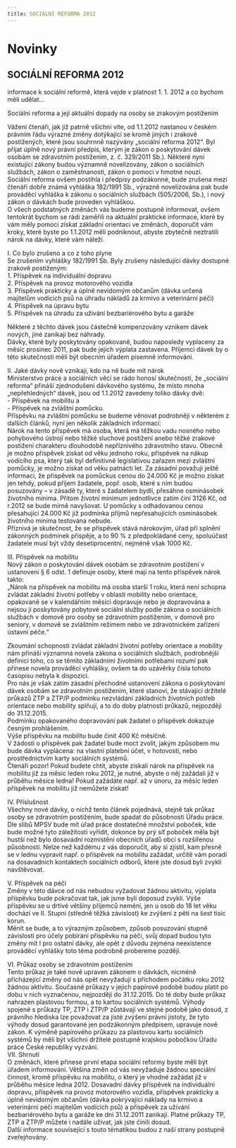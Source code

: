 ```yaml
---
title: SOCIÁLNÍ REFORMA 2012
---
```

# Novinky

## SOCIÁLNÍ REFORMA 2012

informace k sociální reformě, která vejde v platnost 1. 1. 2012 a co bychom měli udělat...  
  
Sociální reforma a její aktuální dopady na osoby se zrakovým postižením  
  
Vážení čtenáři, jak již patrně všichni víte, od 1.1.2012 nastanou v českém právním řádu výrazné změny dotýkající se kromě jiných i zrakově postižených, které jsou souhrnně nazývány „sociální reforma 2012“. Byl přijat úplně nový právní předpis, kterým je zákon o poskytování dávek osobám se zdravotním postižením, z. č. 329/2011 Sb.). Některé nyní existující zákony budou významně novelizovány, zákon o sociálních službách, zákon o zaměstnanosti, zákon o pomoci v hmotné nouzi.  
Sociální reforma ovšem postihla i předpisy podzákonné, bude zrušena mezi čtenáři dobře známá vyhláška 182/1991 Sb., výrazně novelizována pak bude prováděcí vyhláška k zákonu o sociálních službách (505/2006, Sb.), i nový zákon o dávkách bude proveden vyhláškou.  
O všech podstatných změnách vás budeme postupně informovat, ovšem tentokrát bychom se rádi zaměřili na aktuální praktické informace, které by vám měly pomoci získat základní orientaci ve změnách, doporučit vám kroky, které byste po 1.1.2012 měli podniknout, abyste zbytečně neztratili nárok na dávky, které vám náleží.  
  
I. Co bylo zrušeno a co z toho plyne  
Se zrušením vyhlášky 182/1991 Sb. Byly zrušeny následující dávky dostupné zrakově postiženým:  
1\. Příspěvek na individuální dopravu  
2\. Příspěvek na provoz motorového vozidla  
3\. Příspěvek prakticky a úplně nevidomým občanům (dávka určená majitelům vodících psů na úhradu nákladů za krmivo a veterinární péči)  
4\. Příspěvek na úpravu bytu  
5\. Příspěvek na úhradu za užívání bezbariérového bytu a garáže  
  
Některé z těchto dávek jsou částečně kompenzovány vznikem dávek nových, jiné zanikají bez náhrady.  
Dávky, které byly poskytovány opakovaně, budou naposledy vyplaceny za měsíc prosinec 2011, pak bude jejich výplata zastavena. Příjemci dávek by o této skutečnosti měli být obecním úřadem písemně informováni.  
  
II. Jaké dávky nově vznikají, kdo na ně bude mít nárok  
Ministerstvo práce a sociálních věcí se rádo honosí skutečností, že „sociální reforma“ přináší zjednodušení dávkového systému, že místo mnoha „nepřehledných“ dávek, jsou od 1.1.2012 zavedeny toliko dávky dvě:  
\- Příspěvek na mobilitu a  
\- Příspěvek na zvláštní pomůcku.  
Příspěvku na zvláštní pomůcku se budeme věnovat podrobněji v některém z dalších článků, nyní jen několik základních informací:  
Nárok na tento příspěvek má osoba, která má těžkou vadu nosného nebo pohybového ústrojí nebo těžké sluchové postižení anebo těžké zrakové postižení charakteru dlouhodobě nepříznivého zdravotního stavu. Obecně je možno příspěvek získat od věku jednoho roku, příspěvek na nákup vodícího psa, který tak byl definitivně legislativou zařazen mezi zvláštní pomůcky, je možno získat od věku patnácti let. Za zásadní považuji ještě informaci, že příspěvek na pomůckus cenou do 24.000 Kč je možno získat jen tehdy, pokud příjem žadatele, popř. osob, které s ním budou posuzovány – v zásadě ty, které s žadatelem bydlí, přesáhne osminásobek životního minima. Přitom životní minimum jednotlivce zatím činí 3126 Kč, od r.2012 se bude mírně navyšovat. U pomůcky s odhadovanou cenou přesahující 24.000 Kč již podmínka příjmů nepřesahujících osminásobek životního minima testována nebude.  
Příznivá je skutečnost, že se příspěvek stává nárokovým, úřad při splnění zákonných podmínek přispěje, a to 90 % z předpokládané ceny, spoluúčast žadatele musí být vždy desetiprocentní, nejméně však 1000 Kč.  
  
III. Příspěvek na mobilitu  
Nový zákon o poskytování dávek osobám se zdravotním postižení v ustanovení § 6 odst. 1 definuje osoby, které mají na tento příspěvek nárok takto:  
„Nárok na příspěvek na mobilitu má osoba starší 1 roku, která není schopna zvládat základní životní potřeby v oblasti mobility nebo orientace, opakovaně se v kalendářním měsíci dopravuje nebo je dopravována a nejsou jí poskytovány pobytové sociální služby podle zákona o sociálních službách v domově pro osoby se zdravotním postižením, v domově pro seniory, v domově se zvláštním režimem nebo ve zdravotnickém zařízení ústavní péče.“  
  
Zkoumání schopnosti zvládat základní životní potřeby orientace a mobility nám přináší významná novela zákona o sociálních službách, podrobnější definici toho, co se těmito základními životními potřebami rozumí pak přinese novela prováděcí vyhlášky, ovšem ta do uzávěrky čísla tohoto časopisu nebyla k dispozici.  
Pro nás je však zatím zásadní přechodné ustanovení zákona o poskytování dávek osobám se zdravotním postižením, které stanoví, že stávající držitelé průkazů ZTP a ZTP/P podmínku nezvládání základních životních potřeb orientace nebo mobility splňují, a to do doby platnosti průkazů, nejpozději do 31.12.2015.  
Podmínku opakovaného dopravování pak žadatel o příspěvek dokazuje česným prohlášením.  
Výše příspěvku na mobilitu bude činit 400 Kč měsíčně.  
V žádosti o příspěvek pak žadatel bude moct zvolit, jakým způsobem mu bude dávka vyplácena: na vlastní platební účet, v hotovosti, nebo prostřednictvím karty sociálních systémů.  
Čtenáři pozor! Pokud budete chtít, abyste získali nárok na příspěvek na mobilitu již za měsíc leden roku 2012, je nutné, abyste o něj zažádali již v průběhu měsíce ledna! Pokud zažádáte např. až v únoru, za měsíc leden příspěvek na mobilitu již nemůžete získat!  
  
IV. Příslušnost  
Všechny nové dávky, o nichž tento článek pojednává, stejně tak průkaz osoby se zdravotním postižením, bude spadat do působnosti Úřadu práce. Dle slibů MPSV bude mít úřad práce dostatečné množství poboček, kde bude možné tyto záležitosti vyřídit, dokonce by prý síť poboček měla být hustší než bylo dosavadní rozmístění obecních úřadů obcí s rozšířenou působností. Nelze než každému z vás doporučit, aby si zjistil, kam přesně se v lednu vypravit např. o příspěvek na mobilitu zažádat, určitě vám poradí na dosavadních kontaktech sociálních odborů, které jste dosud byli zvyklí navštěvovat.  
  
V. Příspěvek na péči  
Změny v této dávce od nás nebudou vyžadovat žádnou aktivitu, výplata příspěvku bude pokračovat tak, jak jsme byli doposud zvyklí. Výše příspěvku se u drtivé většiny příjemců nemění, jen u osob do 18 let věku dochází ve II. Stupni (středně těžká závislost) ke zvýšení z pěti na šest tisíc korun.  
Měnit se bude, a to výrazným způsobem, způsob posuzování stupně závislosti pro účely pobírání příspěvku na péči, svůj dopad budou tyto změny mít I pro ostatní dávky, ale opět z důvodu zejména neexistence prováděcí vyhlášky toto téma podrobně probereme později.  
  
VI. Průkaz osoby se zdravotním postižením  
Tento průkaz je také nově upraven zákonem o dávkách, nicméně přicházející změny od nás opět nevyžadují s příchodem počátku roku 2012 žádnou aktivitu. Současné průkazy v jejich papírové podobě budou platit po dobu v nich vyznačenou, nejpozději do 31.12.2015. Do té doby bude průkaz nahrazen plastovou formou, a to kartou sociálních systémů. Výhody spojené s průkazy TP, ZTP i ZTP/P zůstávají ve stejné podobě jako dosud, z právního hlediska lze považovat za jisté zvýšení právní jistoty, že tyto výhody dosud garantované jen podzákonným předpisem, upravuje nově zákon. K výměně papírového průkazu za plastovou kartu sociálních systémů by měli být všichni držitelé postupně krajskou pobočkou Úřadu práce České republiky vyzváni.  
VII. Shrnutí  
O změnách, které přinese první etapa sociální reformy byste měli být úřadem informováni. Většina změn od vás nevyžaduje žádnou speciální činnost, kromě příspěvku na mobilitu, o který je vhodné zažádat již v průběhu měsíce ledna 2012. Dosavadní dávky příspěvek na individuální dopravu, příspěvek na provoz motorového vozidla, příspěvek prakticky a úplně nevidomým občanům (dávka pokrývající náklady na krmivo a veterinární péči majitelům vodících psů) a příspěvek za užívání bezbariérového bytu a garáže ke dni 31.12.2011 zanikají. Platné průkazy TP, ZTP a ZTP/P můžete i nadále užívat, jak jste činili dosud.  
Další informace související s touto tématikou budou z naší strany postupně zveřejňovány.